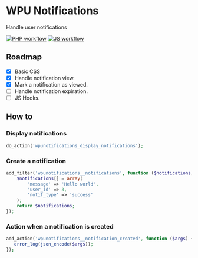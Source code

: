 # WPU Notifications

Handle user notifications

[![PHP workflow](https://github.com/WordPressUtilities/wpunotifications/actions/workflows/php.yml/badge.svg 'PHP workflow')](https://github.com/WordPressUtilities/wpunotifications/actions) [![JS workflow](https://github.com/WordPressUtilities/wpunotifications/actions/workflows/js.yml/badge.svg 'JS workflow')](https://github.com/WordPressUtilities/wpunotifications/actions)

## Roadmap

- [x] Basic CSS
- [x] Handle notification view.
- [x] Mark a notification as viewed.
- [ ] Handle notification expiration.
- [ ] JS Hooks.

## How to

### Display notifications

```php
do_action('wpunotifications_display_notifications');
```

### Create a notification

```php
add_filter('wpunotifications__notifications', function ($notifications) {
    $notifications[] = array(
        'message' => 'Hello world',
        'user_id' => 3,
        'notif_type' => 'success'
    );
    return $notifications;
});
```

### Action when a notification is created

```php
add_action('wpunotifications__notification_created', function ($args) {
   error_log(json_encode($args));
});
```

